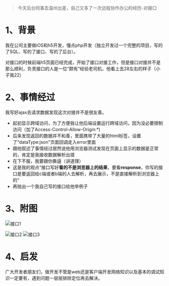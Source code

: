 > 今天后台同事去温州出差，自己又多了一次远程协作办公的经历-对接口

# 1、背景

我在公司主要做iOS和h5开发，懂点php开发（独立开发过一个完整的项目，写的了SQL、写的了接口、写的了后台）。

对接口的时候前端h5页面已经完成，开始了接口对接工作，但是接口对接并不是那么顺利，负责接口的人是一位“颇有”经验老司机，他看上去28左右的样子（小子我22）

# 2、事情经过

我写好ajax去请求数据发现这次对接并不是很友善。

* 起初显示跨域访问，为了方便我让他后端设置运行跨域访问，因为没必要限制访问（加了Access-Control-Allow-Origin:\*\)
* 后来发现返回的数据并不和善，里面携带了大量的html标签，设置了“dataType:json"页面回调走入error里面
* 跟他叙述了事情经过居然说他用浏览器测试发现在页面上显示的数据是正常的，肯定是我接收数据解析出错
* 在下不服，我要跟你撕逼（讲道理）
* 这是我的观点“接口写好**看的不是浏览器上的结果**，要看**response**，你写的接口是要返回给c端或者b端的人去解析，再去展示，不是直接解析到浏览器上的“
* 再抛出一个我自己写的接口给他举例子

# 3、附图




![接口1](https://raw.githubusercontent.com/FantasticLBP/iOSKonwledge-Kit/master/assets/屏幕快照%202017-06-07%20下午3.21.18.png "接口1")


![接口2](https://github.com/FantasticLBP/iOSKonwledge-Kit/blob/master/assets/屏幕快照%202017-06-07%20下午3.21.182.png?raw=true "接口2")
![接口3](https://github.com/FantasticLBP/iOSKonwledge-Kit/blob/master/assets/屏幕快照%202017-06-07%20下午3.21.183.png?raw=true "接口3")




# 4、启发

广大开发者朋友们，做开发不管是web还是客户端开发网络知识以及基本的调试知识一定要有，遇到问题一层层排除定位再去解决。


